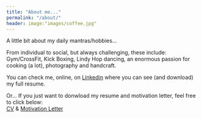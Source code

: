 ```yaml
---
title: "About me..."
permalink: "/about/"
header: image:"images/coffee.jpg"
---
```


A little bit about my daily mantras/hobbies...

From individual to social, but always challenging, these include: Gym/CrossFit, Kick Boxing, Lindy Hop dancing, an enormous passion for cooking (a lot), photography and handcraft.


You can check me, online, on [Linkedin](https://www.linkedin.com/in/lsa003/) where you can see (and download) my full resume.

Or... If you just want to donwload my resume and motivation letter, feel free to click below: <br> [CV](/images/CV.pdf) & [Motivation Letter](/images/ML.pdf)
